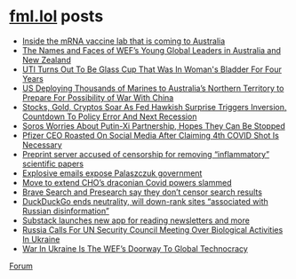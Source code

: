 # [fml.lol](https://fml.lol) posts
<!-- BLOG-POST-LIST:START -->
- [Inside the mRNA vaccine lab that is coming to Australia](https://fml.lol/inside-the-mrna-vaccine-lab-that-is-coming-to-australia/)
- [The Names and Faces of WEF’s Young Global Leaders in Australia and New Zealand](https://fml.lol/the-names-and-faces-of-wefs-young-global-leaders-in-australia-and-new-zealand/)
- [UTI Turns Out To Be Glass Cup That Was In Woman&#39;s Bladder For Four Years](https://fml.lol/uti-turns-out-to-be-glass-tumbler-that-was-in-her-bladder-for-four-years/)
- [US Deploying Thousands of Marines to Australia’s Northern Territory to Prepare For Possibility of War With China](https://fml.lol/us-deploying-thousands-of-marines-to-australias-northern-territory-to-prepare-for-possibility-of-war-with-china/)
- [Stocks, Gold, Cryptos Soar As Fed Hawkish Surprise Triggers Inversion, Countdown To Policy Error And Next Recession](https://fml.lol/stocks-gold-cryptos-soar-as-fed-hawkish-surprise-triggers-inversion-countdown-to-policy-error-and-next-recesssion/)
- [Soros Worries About Putin-Xi Partnership, Hopes They Can Be Stopped](https://fml.lol/soros-worries-about-putin-xi-partnership-hopes-they-can-be-stopped/)
- [Pfizer CEO Roasted On Social Media After Claiming 4th COVID Shot Is Necessary](https://fml.lol/pfizer-ceo-roasted-on-social-media-after-claiming-4th-covid-shot-is-necessary/)
- [Preprint server accused of censorship for removing “inflammatory” scientific papers](https://fml.lol/preprint-server-accused-of-censorship-for-removing-inflammatory-scientific-papers/)
- [Explosive emails expose Palaszczuk government](https://fml.lol/explosive-emails-expose-palaszczuk-government/)
- [Move to extend CHO’s draconian Covid powers slammed](https://fml.lol/move-to-extend-chos-draconian-covid-powers-slammed/)
- [Brave Search and Presearch say they don’t censor search results](https://fml.lol/brave-search-and-presearch-say-they-dont-censor-search-results/)
- [DuckDuckGo ends neutrality, will down-rank sites “associated with Russian disinformation”](https://fml.lol/duckduckgo-ends-neutrality-will-down-rank-sites-associated-with-russian-disinformation/)
- [Substack launches new app for reading newsletters and more](https://fml.lol/substack-launches-new-app-for-reading-newsletters-and-more/)
- [Russia Calls For UN Security Council Meeting Over Biological Activities In Ukraine](https://fml.lol/russia-calls-for-un-security-council-meeting-over-biological-activities-in-ukraine/)
- [War In Ukraine Is The WEF’s Doorway To Global Technocracy](https://fml.lol/war-in-ukraine-is-the-wefs-doorway-to-global-technocracy/)
<!-- BLOG-POST-LIST:END -->

[Forum](https://forum.fml.lol)
